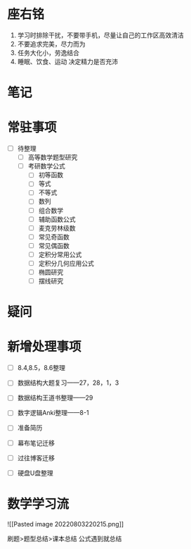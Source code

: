 ```toc
```
# 座右铭
1. 学习时排除干扰，不要带手机，尽量让自己的工作区高效清洁
2. 不要追求完美，尽力而为
3. 任务大化小，劳逸结合
4. 睡眠、饮食、运动 决定精力是否充沛

# 笔记

# 常驻事项
- [ ] 待整理
	- [ ] 高等数学题型研究
	- [ ] 考研数学公式
		- [ ] 初等函数
		- [ ] 等式
		- [ ] 不等式
		- [ ] 数列
		- [ ] 组合数学
		- [ ] 辅助函数公式
		- [ ] 麦克劳林级数
		- [ ] 常见奇函数
		- [ ] 常见偶函数
		- [ ] 定积分常用公式
		- [ ] 定积分几何应用公式
		- [ ] 椭圆研究
		- [ ] 摆线研究

# 疑问

# 新增处理事项
- [ ] 8.4,8.5，8.6整理 
- [ ] 数据结构大题复习——27，28，1，3
- [ ] 数据结构王道书整理——29
- [ ] 数字逻辑Anki整理——8-1

- [ ] 准备简历
- [ ] 幕布笔记迁移
- [ ] 过往博客迁移
- [ ] 硬盘U盘整理


# 数学学习流
![[Pasted image 20220803220215.png]]

刷题>题型总结>课本总结
公式遇到就总结
